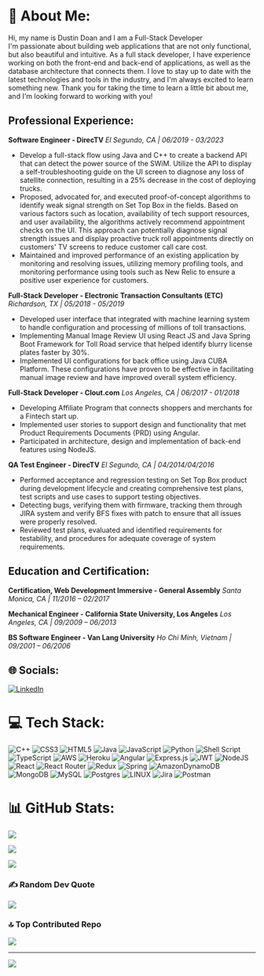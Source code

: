 # 💫 About Me:

Hi, my name is Dustin Doan and I am a Full-Stack Developer<br>I'm passionate about building web applications that are not only functional, but also beautiful and intuitive. As a full stack developer, I have experience working on both the front-end and back-end of applications, as well as the database architecture that connects them. I love to stay up to date with the latest technologies and tools in the industry, and I'm always excited to learn something new. Thank you for taking the time to learn a little bit about me, and I'm looking forward to working with you!



## Professional Experience:
**Software Engineer - DirecTV**
*El Segundo, CA | 06/2019 - 03/2023*

 - Develop a full-stack flow using Java and C++ to create a backend API that can detect the power source of the SWiM. Utilize the API to display a self-troubleshooting guide on the UI screen to diagnose any loss of satellite connection, resulting in a 25% decrease in the cost of deploying trucks.
 - Proposed, advocated for, and executed proof-of-concept algorithms to identify weak signal strength on Set Top Box in the fields. Based on various factors such as location, availability of tech support resources, and user availability, the algorithms actively recommend appointment checks on the UI. This approach can potentially diagnose signal strength issues and display proactive truck roll appointments directly on customers' TV screens to reduce customer call care cost.
 - Maintained and improved performance of an existing application by monitoring and resolving issues, utilizing memory profiling tools, and monitoring performance using tools such as New Relic to ensure a positive user experience for customers.

**Full-Stack Developer - Electronic Transaction Consultants (ETC)**
*Richardson, TX | 05/2018 - 05/2019*

 - Developed user interface that integrated with machine learning system to handle configuration and processing of millions of toll transactions.
 - Implementing Manual Image Review UI using React JS and Java Spring Boot Framework for Toll Road service that helped identify blurry license plates faster by 30%.
 - Implemented UI configurations for back office using Java CUBA Platform. These configurations have proven to be effective in facilitating manual image review and have improved overall system efficiency.

**Full-Stack Developer - Clout.com**
*Los Angeles, CA | 06/2017 - 01/2018*

 - Developing Affiliate Program that connects shoppers and merchants for a Fintech start up.
 - Implemented user stories to support design and functionality that met Product Requirements Documents (PRD) using Angular.
 - Participated in architecture, design and implementation of back-end features using NodeJS.

**QA Test Engineer - DirecTV**
*El Segundo, CA | 04/2014/04/2016*

 - Performed acceptance and regression testing on Set Top Box product during development lifecycle and creating comprehensive test plans, test scripts and use cases to support testing objectives.
 - Detecting bugs, verifying them with firmware, tracking them through JIRA system and verify BFS fixes with patch to ensure that all issues were properly resolved.
 - Reviewed test plans, evaluated and identified requirements for testability, and procedures for adequate coverage of system requirements.

## Education and Certification:

**Certification, Web Development Immersive - General Assembly**
*Santa Monica, CA | 11/2016 – 02/2017*

**Mechanical Engineer - California State University, Los Angeles**
*Los Angeles, CA | 09/2009 – 06/2013*

**BS Software Engineer - Van Lang University**
*Ho Chi Minh, Vietnam | 09/2001 – 06/2006*


  
  

## 🌐 Socials:

[![LinkedIn](https://img.shields.io/badge/LinkedIn-%230077B5.svg?logo=linkedin&logoColor=white)](https://linkedin.com/in/https://www.linkedin.com/in/dustin-doan/)

  

# 💻 Tech Stack:

![C++](https://img.shields.io/badge/c++-%2300599C.svg?style=for-the-badge&logo=c%2B%2B&logoColor=white) ![CSS3](https://img.shields.io/badge/css3-%231572B6.svg?style=for-the-badge&logo=css3&logoColor=white) ![HTML5](https://img.shields.io/badge/html5-%23E34F26.svg?style=for-the-badge&logo=html5&logoColor=white) ![Java](https://img.shields.io/badge/java-%23ED8B00.svg?style=for-the-badge&logo=java&logoColor=white) ![JavaScript](https://img.shields.io/badge/javascript-%23323330.svg?style=for-the-badge&logo=javascript&logoColor=%23F7DF1E) ![Python](https://img.shields.io/badge/python-3670A0?style=for-the-badge&logo=python&logoColor=ffdd54) ![Shell Script](https://img.shields.io/badge/shell_script-%23121011.svg?style=for-the-badge&logo=gnu-bash&logoColor=white) ![TypeScript](https://img.shields.io/badge/typescript-%23007ACC.svg?style=for-the-badge&logo=typescript&logoColor=white) ![AWS](https://img.shields.io/badge/AWS-%23FF9900.svg?style=for-the-badge&logo=amazon-aws&logoColor=white) ![Heroku](https://img.shields.io/badge/heroku-%23430098.svg?style=for-the-badge&logo=heroku&logoColor=white) ![Angular](https://img.shields.io/badge/angular-%23DD0031.svg?style=for-the-badge&logo=angular&logoColor=white) ![Express.js](https://img.shields.io/badge/express.js-%23404d59.svg?style=for-the-badge&logo=express&logoColor=%2361DAFB) ![JWT](https://img.shields.io/badge/JWT-black?style=for-the-badge&logo=JSON%20web%20tokens) ![NodeJS](https://img.shields.io/badge/node.js-6DA55F?style=for-the-badge&logo=node.js&logoColor=white) ![React](https://img.shields.io/badge/react-%2320232a.svg?style=for-the-badge&logo=react&logoColor=%2361DAFB) ![React Router](https://img.shields.io/badge/React_Router-CA4245?style=for-the-badge&logo=react-router&logoColor=white) ![Redux](https://img.shields.io/badge/redux-%23593d88.svg?style=for-the-badge&logo=redux&logoColor=white) ![Spring](https://img.shields.io/badge/spring-%236DB33F.svg?style=for-the-badge&logo=spring&logoColor=white) ![AmazonDynamoDB](https://img.shields.io/badge/Amazon%20DynamoDB-4053D6?style=for-the-badge&logo=Amazon%20DynamoDB&logoColor=white) ![MongoDB](https://img.shields.io/badge/MongoDB-%234ea94b.svg?style=for-the-badge&logo=mongodb&logoColor=white) ![MySQL](https://img.shields.io/badge/mysql-%2300f.svg?style=for-the-badge&logo=mysql&logoColor=white) ![Postgres](https://img.shields.io/badge/postgres-%23316192.svg?style=for-the-badge&logo=postgresql&logoColor=white) ![LINUX](https://img.shields.io/badge/Linux-FCC624?style=for-the-badge&logo=linux&logoColor=black) ![Jira](https://img.shields.io/badge/jira-%230A0FFF.svg?style=for-the-badge&logo=jira&logoColor=white) ![Postman](https://img.shields.io/badge/Postman-FF6C37?style=for-the-badge&logo=postman&logoColor=white)

# 📊 GitHub Stats:

![](https://github-readme-stats.vercel.app/api?username=dustinddoan&theme=dark&hide_border=false&include_all_commits=true&count_private=true)<br/>

![](https://github-readme-streak-stats.herokuapp.com/?user=dustinddoan&theme=dark&hide_border=false)<br/>

![](https://github-readme-stats.vercel.app/api/top-langs/?username=dustinddoan&theme=dark&hide_border=false&include_all_commits=true&count_private=true&layout=compact)

  

### ✍️ Random Dev Quote

![](https://quotes-github-readme.vercel.app/api?type=horizontal&theme=radical)

  

### 🔝 Top Contributed Repo

![](https://github-contributor-stats.vercel.app/api?username=dustinddoan&limit=5&theme=dark&combine_all_yearly_contributions=true)

  

---

[![](https://visitcount.itsvg.in/api?id=dustinddoan&icon=0&color=0)](https://visitcount.itsvg.in)

  

<!-- Proudly created with GPRM ( https://gprm.itsvg.in ) -->

